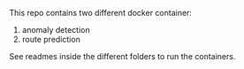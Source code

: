This repo contains two different docker container:  
1. anomaly detection
2. route prediction 

See readmes inside the different folders to run the containers. 